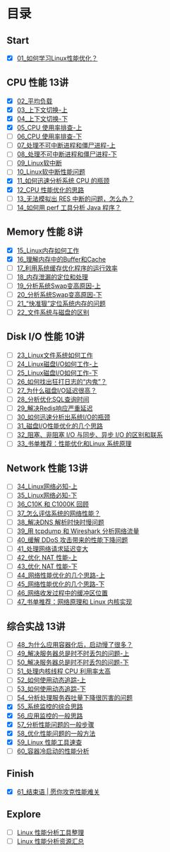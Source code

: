 # 目录

## Start

- [x] [01_如何学习Linux性能优化？](performance_tuning/how_to/01_overview.md)

## CPU 性能 13讲

- [x] [02_平均负载](performance_tuning/cpu/02_basic.md)
- [x] [03_上下文切换-上](performance_tuning/cpu/03_basic.md)
- [x] [04_上下文切换-下](performance_tuning/cpu/04_basic.md)
- [x] [05_CPU 使用率排查-上](performance_tuning/cpu/05_basic.md)
- [ ] [06_CPU 使用率排查-下](performance_tuning/cpu/06_case.md)
- [ ] [07_处理不可中断进程和僵尸进程-上](performance_tuning/cpu/07_case.md)
- [ ] [08_处理不可中断进程和僵尸进程-下](performance_tuning/cpu/08_case.md)
- [ ] [09_Linux软中断](performance_tuning/cpu/09_basic.md)
- [ ] [10_Linux软中断性能问题](performance_tuning/cpu/10_case.md)
- [x] [11_如何迅速分析系统 CPU 的瓶颈](performance_tuning/cpu/11_routine.md)
- [x] [12_CPU 性能优化的思路](performance_tuning/cpu/12_routine.md)
- [ ] [13_无法模拟出 RES 中断的问题，怎么办？](performance_tuning/cpu/13_QA.md)
- [ ] [14_如何用 perf 工具分析 Java 程序？](performance_tuning/cpu/14_QA.md)

## Memory 性能 8讲

- [x] [15_Linux内存如何工作](performance_tuning/memory/15_basic.md)
- [x] [16_理解内存中的Buffer和Cache](performance_tuning/memory/16_basic.md)
- [ ] [17_利用系统缓存优化程序的运行效率](performance_tuning/memory/17_case.md)
- [ ] [18_内存泄漏的定位和处理](performance_tuning/memory/18_case.md)
- [ ] [19_分析系统Swap变高原因-上](performance_tuning/memory/19_case.md)
- [ ] [20_分析系统Swap变高原因-下](performance_tuning/memory/20_case.md)
- [ ] [21_“快准狠”定位系统内存的问题](performance_tuning/memory/21_routine.md)
- [ ] [22_文件系统与磁盘的区别](performance_tuning/memory/22_QA.md)

## Disk I/O 性能 10讲

- [ ] [23_Linux文件系统如何工作](performance_tuning/disk_io/23_basic.md)
- [ ] [24_Linux磁盘I/O如何工作-上](performance_tuning/disk_io/24_basic.md)
- [ ] [25_Linux磁盘I/O如何工作-下](performance_tuning/disk_io/25_basic.md)
- [ ] [26_如何找出狂打日志的“内鬼”？](performance_tuning/disk_io/26_case.md)
- [ ] [27_为什么磁盘I/O延迟很高？](performance_tuning/disk_io/27_case.md)
- [ ] [28_分析优化SQL查询时间](performance_tuning/disk_io/28_case.md)
- [ ] [29_解决Redis响应严重延迟](performance_tuning/disk_io/29_case.md)
- [ ] [30_如何迅速分析出系统I/O的瓶颈](performance_tuning/disk_io/30_routine.md)
- [ ] [31_磁盘I/O性能优化的几个思路](performance_tuning/disk_io/31_routine.md)
- [ ] [32_阻塞、非阻塞 I/O 与同步、异步 I/O 的区别和联系](performance_tuning/disk_io/32_QA.md)
- [ ] [33_书单推荐：性能优化和Linux 系统原理](performance_tuning/disk_io/33_explore.md)

## Network 性能 13讲

- [ ] [34_Linux网络必知-上](performance_tuning/network/34_basic.md)
- [ ] [35_Linux网络必知-下](performance_tuning/network/35_basic.md)
- [ ] [36_C10K 和 C1000K 回顾](performance_tuning/network/36_basic.md)
- [ ] [37_怎么评估系统的网络性能？](performance_tuning/network/37_routine.md)
- [ ] [38_解决DNS 解析时快时慢问题](performance_tuning/network/38_case.md)
- [ ] [39_用 tcpdump 和 Wireshark 分析网络流量](performance_tuning/network/39_case.md)
- [ ] [40_缓解 DDoS 攻击带来的性能下降问题](performance_tuning/network/40_case.md)
- [ ] [41_处理网络请求延迟变大](performance_tuning/network/41_case.md)
- [ ] [42_优化 NAT 性能-上](performance_tuning/network/42_case.md)
- [ ] [43_优化 NAT 性能-下](performance_tuning/network/43_case.md)
- [ ] [44_网络性能优化的几个思路-上](performance_tuning/network/44_routine.md)
- [ ] [45_网络性能优化的几个思路-下](performance_tuning/network/45_routine.md)
- [ ] [46_网络收发过程中的缓冲区位置](performance_tuning/network/46_QA.md)
- [ ] [47_书单推荐：网络原理和 Linux 内核实现](performance_tuning/network/47_explore.md)

## 综合实战 13讲

- [ ] [48_为什么应用容器化后，启动慢了很多？](performance_tuning/integrate/48_case.md)
- [ ] [49_解决服务器总是时不时丢包的问题-上](performance_tuning/integrate/49_case.md)
- [ ] [50_解决服务器总是时不时丢包的问题-下](performance_tuning/integrate/50_case.md)
- [ ] [51_处理内核线程 CPU 利用率太高](performance_tuning/integrate/51_case.md)
- [ ] [52_如何使用动态追踪-上](performance_tuning/integrate/52_case.md)
- [ ] [53_如何使用动态追踪-下](performance_tuning/integrate/53_case.md)
- [ ] [54_分析处理服务吞吐量下降很厉害的问题](performance_tuning/integrate/54_case.md)
- [x] [55_系统监控的综合思路](performance_tuning/integrate/55_routine.md)
- [x] [56_应用监控的一般思路](performance_tuning/integrate/56_routine.md)
- [x] [57_分析性能问题的一般步骤](performance_tuning/integrate/57_routine.md)
- [x] [58_优化性能问题的一般方法](performance_tuning/integrate/58_routine.md)
- [x] [59_Linux 性能工具速查](performance_tuning/integrate/59_routine.md)
- [ ] [60_容器冷启动的性能分析](performance_tuning/integrate/60_QA.md)

## Finish

- [x] [61_结束语 | 愿你攻克性能难关](performance_tuning/how_to/61_end.md)

## Explore

- [ ] [Linux 性能分析工具整理](performance_tuning/explore/tool.md)
- [ ] [Linux 性能分析资源汇总](performance_tuning/explore/resource.md)
